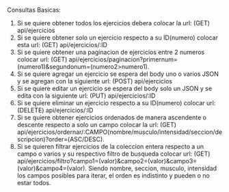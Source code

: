Consultas Basicas:
1) Si se quiere obtener todos los ejercicios debera colocar la url: (GET) api/ejercicios
2) Si se quiere obtener solo un ejercicio respecto a su ID(numero) colocar esta url: (GET) api/ejercicios/:ID
3) Si se quiere obtener una paginacion de ejercicios entre 2 numeros colocar url: (GET) api/ejercicios/paginacion?primernum=(numero1)&segundonum=(numero2>numero1).
4) Si se quiere agregar un ejercicio se espera del body uno o varios JSON y se agregan con la siguiente url: (POST) api/ejercicios
5) Si se quiere editar un ejercicio se espera del body solo un JSON y se edita con la siguiente url: (PUT) api/ejercicios/:ID
6) Si se quiere eliminar un ejercicio respecto a su ID(numero) colocar url: (DELETE) api/ejercicios/:ID
7) Si se quiere obtener ejercicios ordenados de manera ascendente o descente respecto a solo un campo colocar la url: (GET) api/ejercicios/ordernar/:CAMPO(nombre/musculo/intensidad/seccion/descripcion)?order=(ASC/DESC).
8) Si se quieren filtrar ejercicios de la coleccion entera respecto a un campo o varios y su respectivo filtro de busqueda colocar url:
 (GET) api/ejercicios/filtro?campo1=(valor)&campo2=(valor)&campo3=(valor)&campo4=(valor).
 Siendo nombre, seccion, musculo, intensidad los campos posibles para iterar, el orden es indistinto y pueden o no estar todos.


<!-- TODO: poner lo del token  -->
